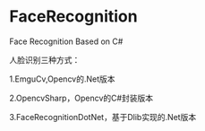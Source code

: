 # FaceRecognition
Face Recognition Based on C#

人脸识别三种方式：

1.EmguCv,Opencv的.Net版本

2.OpencvSharp，Opencv的C#封装版本

3.FaceRecognitionDotNet，基于Dlib实现的.Net版本
